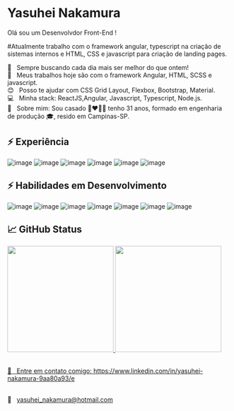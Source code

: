 # Yasuhei Nakamura
Olá sou um Desenvolvdor Front-End !

#Atualmente trabalho com o framework angular, typescript na criação de sistemas internos e HTML, CSS e javascript para criação de landing pages. 

 :rocket:  &nbsp; Sempre buscando cada dia mais ser melhor do que ontem!
 <br/> :purple_heart: &nbsp; Meus trabalhos hoje são com o framework Angular, HTML, SCSS e javascript.
 <br/> :blush: &nbsp; Posso te ajudar com CSS Grid Layout, Flexbox, Bootstrap, Material.
 <br/> :computer: &nbsp; Minha stack: ReactJS,Angular, Javascript, Typescript, Node.js.
 <br/> 💬  &nbsp; Sobre mim: Sou casado :couplekiss_man_woman: tenho 31 anos, formado em engenharia de produção :mortar_board:,  resido em Campinas-SP. 


## ⚡ Experiência
![image](https://img.shields.io/badge/Node.js-339933?style=for-the-badge&logo=nodedotjs&logoColor=white)
![image](	https://img.shields.io/badge/JavaScript-323330?style=for-the-badge&logo=javascript&logoColor=F7DF1E)
![image](https://img.shields.io/badge/bootstrap-%23563D7C.svg?style=for-the-badge&logo=bootstrap&logoColor=white)
![image](https://img.shields.io/badge/html5-%23E34F26.svg?style=for-the-badge&logo=html5&logoColor=white)
![image](https://img.shields.io/badge/css3-%231572B6.svg?style=for-the-badge&logo=css3&logoColor=white)
![image](https://img.shields.io/badge/GitHub-100000?style=for-the-badge&logo=github&logoColor=white)


## ⚡ Habilidades em Desenvolvimento
![image](https://img.shields.io/badge/Node.js-339933?style=for-the-badge&logo=nodedotjs&logoColor=white)
![image](https://img.shields.io/badge/React-20232A?style=for-the-badge&logo=react&logoColor=61DAFB)
![image](	https://img.shields.io/badge/JavaScript-323330?style=for-the-badge&logo=javascript&logoColor=F7DF1E)
![image](https://img.shields.io/badge/html5-%23E34F26.svg?style=for-the-badge&logo=html5&logoColor=white)
![image](https://img.shields.io/badge/css3-%231572B6.svg?style=for-the-badge&logo=css3&logoColor=white)
![image](https://img.shields.io/badge/Figma-F24E1E?style=for-the-badge&logo=figma&logoColor=white)
![image](https://img.shields.io/badge/Angular-F24E1E?style=for-the-badge&logo=angular&logoColor=white)



## 📈 GitHub Status 
<div >
  <a href="https://github.com/yasuhei">
  <img height="240em" src="https://github-readme-stats.vercel.app/api?username=yasuhei&show_icons=true&&theme=aura&count_private=true"/>
  <img height="240em" src="https://github-readme-stats.vercel.app/api/top-langs/?username=yasuhei&layout=compact&langs_count=7&theme=aura"/>
</div>


 <br/> :email: &nbsp; Entre em contato comigo: https://www.linkedin.com/in/yasuhei-nakamura-9aa80a93/e





 <br/> :email: &nbsp; yasuhei_nakamura@hotmail.com


